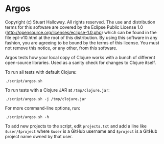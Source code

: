 Argos
=====

Copyright (c) Stuart Halloway. All rights reserved.  The use and
distribution terms for this software are covered by the Eclipse Public
License 1.0 (http://opensource.org/licenses/eclipse-1.0.php) which can
be found in the file epl-v10.html at the root of this distribution.
By using this software in any fashion, you are agreeing to be bound by
the terms of this license.  You must not remove this notice, or any
other, from this software.

Argos tests how your local copy of Clojure works with a bunch of
different open-source libraries. Used as a sanity check for changes to
Clojure itself.

To run all tests with default Clojure:

    ./script/argos.sh

To run tests with a Clojure JAR at `/tmp/clojure.jar`:

    ./script/argos.sh -j /tmp/clojure.jar

For more command-line options, run:

    ./script/argos.sh -h

To add new projects to the script, edit `projects.txt` and add a line
like `$user/$project` where `$user` is a GitHub username and
`$project` is a GitHub project name owned by that user.
